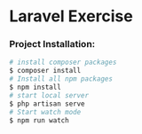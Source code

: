 # Laravel Exercise

### Project Installation:
```bash
# install composer packages
$ composer install
# Install all npm packages
$ npm install
# start local server
$ php artisan serve
# Start watch mode
$ npm run watch
```
